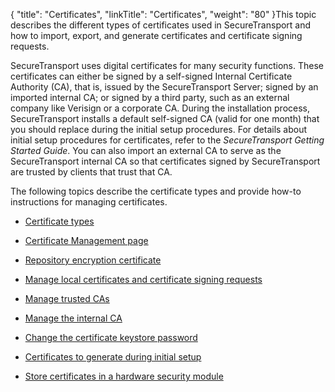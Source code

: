 {
    "title": "Certificates",
    "linkTitle": "Certificates",
    "weight": "80"
}This topic describes the different types of certificates used in SecureTransport and how to import, export, and generate certificates and certificate signing requests.

SecureTransport uses digital certificates for many security functions. These certificates can either be signed by a self-signed Internal Certificate Authority (CA), that is, issued by the SecureTransport Server; signed by an imported internal CA; or signed by a third party, such as an external company like Verisign or a corporate CA. During the installation process, SecureTransport installs a default self-signed CA (valid for one month) that you should replace during the initial setup procedures. For details about initial setup procedures for certificates, refer to the <span cshid="gs" data-version="5.3.5">*SecureTransport Getting Started Guide*</span>. You can also import an external CA to serve as the SecureTransport internal CA so that certificates signed by SecureTransport are trusted by clients that trust that CA.

The following topics describe the certificate types and provide how-to instructions for managing certificates.

-   [Certificate types](r_st_certificate_types)
-   [Certificate Management page](c_st_certificate_management_page)
-   [Repository encryption certificate](t_st_repository_encryption_certificate)
-   [Manage local certificates and certificate signing requests](t_st_localcertificatesandcsrs)
-   [Manage trusted CAs](t_st_trustedcas)
-   [Manage the internal CA](t_st_internalca)
-   [Change the certificate keystore password](t_st_certificatekeystorepasswordca)
-   [Certificates to generate during initial setup](r_st_certificatestogenerate)
-   [Store certificates in a hardware security module](t_st_storecertificatesinhsm)
